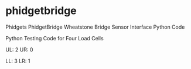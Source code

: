 phidgetbridge
=============

Phidgets PhidgetBridge Wheatstone Bridge Sensor Interface Python Code

Python Testing Code for Four Load Cells

UL: 2         UR: 0

LL: 3         LR: 1 

